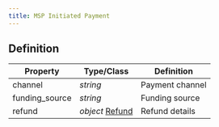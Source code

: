 ```yaml
---
title: MSP Initiated Payment
---
```


## Definition

| Property | Type/Class | Definition |
|----------| ---------- | ---------- |
| channel | *string* | Payment channel |
| funding_source | *string* | Funding source |
| refund | *object* [Refund](/Resources/Refund) | Refund details |
